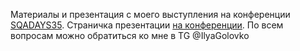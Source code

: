 Материалы и презентация с моего выступления на конференции [SQADAYS35](https://sqadays.com/ru/index).
Страничка презентации [на конференции](https://sqadays.com/ru/talk/125195).
По всем вопросам можно обратиться ко мне в TG @IlyaGolovko
